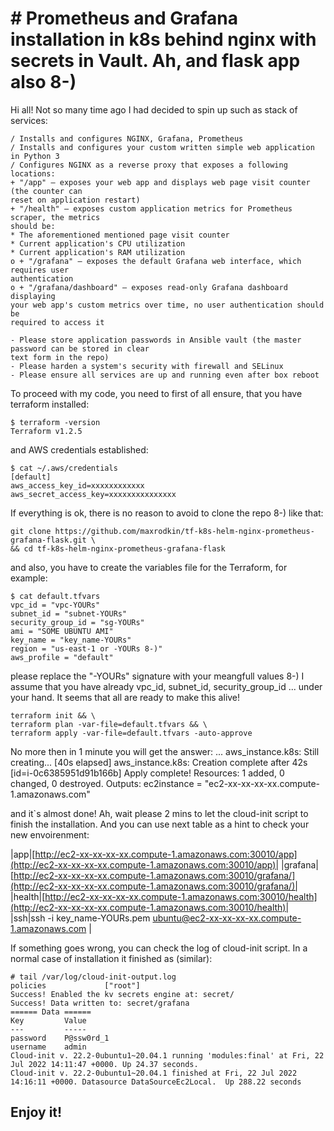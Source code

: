 # # Prometheus and Grafana installation in k8s behind nginx with secrets in Vault. Ah, and flask app also 8-)

Hi all! 
Not so many time ago I had decided to spin up such as stack of services:

    / Installs and configures NGINX, Grafana, Prometheus
    / Installs and configures your custom written simple web application in Python 3
    / Configures NGINX as a reverse proxy that exposes a following locations:
    + "/app" – exposes your web app and displays web page visit counter (the counter can
    reset on application restart)
    + "/health" – exposes custom application metrics for Prometheus scraper, the metrics
    should be:
    * The aforementioned mentioned page visit counter
    * Current application's CPU utilization
    * Current application's RAM utilization
    o + "/grafana" – exposes the default Grafana web interface, which requires user
    authentication
    o + "/grafana/dashboard" – exposes read-only Grafana dashboard displaying
    your web app's custom metrics over time, no user authentication should be
    required to access it
    
    - Please store application passwords in Ansible vault (the master password can be stored in clear
    text form in the repo)
    - Please harden a system's security with firewall and SELinux
    - Please ensure all services are up and running even after box reboot

To proceed with my code,  you need to first of all ensure, that you have terraform installed:

    $ terraform -version
    Terraform v1.2.5
and AWS credentials established:

    $ cat ~/.aws/credentials 
    [default]
    aws_access_key_id=xxxxxxxxxxxx
    aws_secret_access_key=xxxxxxxxxxxxxxx

If everything is ok, there is no reason to avoid to 
clone the repo 8-) like that:

    git clone https://github.com/maxrodkin/tf-k8s-helm-nginx-prometheus-grafana-flask.git \
    && cd tf-k8s-helm-nginx-prometheus-grafana-flask

and also, you have to create the variables file for the Terraform, for example:

    $ cat default.tfvars 
    vpc_id = "vpc-YOURs"
    subnet_id = "subnet-YOURs"
    security_group_id = "sg-YOURs"
    ami = "SOME UBUNTU AMI"
    key_name = "key_name-YOURs"
    region = "us-east-1 or -YOURs 8-)"
    aws_profile = "default"

please replace the "-YOURs" signature with your meangfull values 8-)
I assume that you have already vpc_id, subnet_id, security_group_id ... under your hand.
It seems that all are ready to make this alive! 

    terraform init && \
    terraform plan -var-file=default.tfvars && \ 
    terraform apply -var-file=default.tfvars -auto-approve
No more then in 1 minute you will get the answer:
...
aws_instance.k8s: Still creating... [40s elapsed]
aws_instance.k8s: Creation complete after 42s [id=i-0c6385951d91b166b]
Apply complete! Resources: 1 added, 0 changed, 0 destroyed.
Outputs:
ec2instance = "ec2-xx-xx-xx-xx.compute-1.amazonaws.com"

and it`s almost done! Ah, wait please 2 mins to let the cloud-init script to finish the installation. And you can use next table as a hint to check your new envoirenment:

|app|[http://ec2-xx-xx-xx-xx.compute-1.amazonaws.com:30010/app](http://ec2-xx-xx-xx-xx.compute-1.amazonaws.com:30010/app)|
|grafana|[http://ec2-xx-xx-xx-xx.compute-1.amazonaws.com:30010/grafana/](http://ec2-xx-xx-xx-xx.compute-1.amazonaws.com:30010/grafana/)|
|health|[http://ec2-xx-xx-xx-xx.compute-1.amazonaws.com:30010/health](http://ec2-xx-xx-xx-xx.compute-1.amazonaws.com:30010/health)|
|ssh|ssh -i key_name-YOURs.pem ubuntu@ec2-xx-xx-xx-xx.compute-1.amazonaws.com |

If something goes wrong, you can check the log of cloud-init script. In a normal case of installation it finished as (similar):

    # tail /var/log/cloud-init-output.log
    policies             ["root"]
    Success! Enabled the kv secrets engine at: secret/
    Success! Data written to: secret/grafana
    ====== Data ======
    Key         Value
    ---         -----
    password    P@ssw0rd_1
    username    admin
    Cloud-init v. 22.2-0ubuntu1~20.04.1 running 'modules:final' at Fri, 22 Jul 2022 14:11:47 +0000. Up 24.37 seconds.
    Cloud-init v. 22.2-0ubuntu1~20.04.1 finished at Fri, 22 Jul 2022 14:16:11 +0000. Datasource DataSourceEc2Local.  Up 288.22 seconds

## Enjoy it!